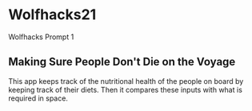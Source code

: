 # Wolfhacks21
Wolfhacks Prompt 1

## Making Sure People Don't Die on the Voyage

This app keeps track of the nutritional health of the people on board by keeping track of their diets. Then it compares these inputs with what is required in space.
